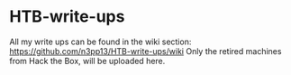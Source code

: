 # HTB-write-ups
All my write ups can be found in the wiki section: https://github.com/n3pp13/HTB-write-ups/wiki
Only the retired machines from Hack the Box, will be uploaded here.
